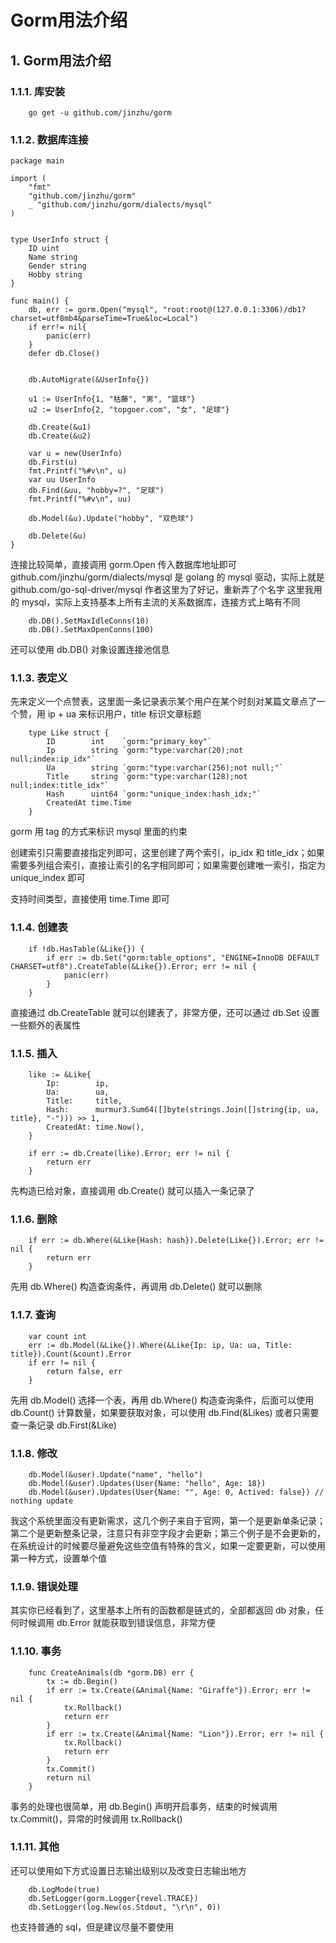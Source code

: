 # Gorm用法介绍

## 1. Gorm用法介绍 <a id="gorm&#x7528;&#x6CD5;&#x4ECB;&#x7ECD;"></a>

### 1.1.1. 库安装 <a id="&#x5E93;&#x5B89;&#x88C5;"></a>

```text
    go get -u github.com/jinzhu/gorm
```

### 1.1.2. 数据库连接 <a id="&#x6570;&#x636E;&#x5E93;&#x8FDE;&#x63A5;"></a>

```text
package main

import (
    "fmt"
    "github.com/jinzhu/gorm"
    _ "github.com/jinzhu/gorm/dialects/mysql"
)


type UserInfo struct {
    ID uint
    Name string
    Gender string
    Hobby string
}

func main() {
    db, err := gorm.Open("mysql", "root:root@(127.0.0.1:3306)/db1?charset=utf8mb4&parseTime=True&loc=Local")
    if err!= nil{
        panic(err)
    }
    defer db.Close()

    
    db.AutoMigrate(&UserInfo{})

    u1 := UserInfo{1, "枯藤", "男", "篮球"}
    u2 := UserInfo{2, "topgoer.com", "女", "足球"}
    
    db.Create(&u1)
    db.Create(&u2)
    
    var u = new(UserInfo)
    db.First(u)
    fmt.Printf("%#v\n", u)
    var uu UserInfo
    db.Find(&uu, "hobby=?", "足球")
    fmt.Printf("%#v\n", uu)
    
    db.Model(&u).Update("hobby", "双色球")
    
    db.Delete(&u)
}
```

连接比较简单，直接调用 gorm.Open 传入数据库地址即可 github.com/jinzhu/gorm/dialects/mysql 是 golang 的 mysql 驱动，实际上就是 github.com/go-sql-driver/mysql 作者这里为了好记，重新弄了个名字 这里我用的 mysql，实际上支持基本上所有主流的关系数据库，连接方式上略有不同

```text
    db.DB().SetMaxIdleConns(10)
    db.DB().SetMaxOpenConns(100)
```

还可以使用 db.DB\(\) 对象设置连接池信息

### 1.1.3. 表定义 <a id="&#x8868;&#x5B9A;&#x4E49;"></a>

先来定义一个点赞表，这里面一条记录表示某个用户在某个时刻对某篇文章点了一个赞，用 ip + ua 来标识用户，title 标识文章标题

```text
    type Like struct {
        ID        int    `gorm:"primary_key"`
        Ip        string `gorm:"type:varchar(20);not null;index:ip_idx"`
        Ua        string `gorm:"type:varchar(256);not null;"`
        Title     string `gorm:"type:varchar(128);not null;index:title_idx"`
        Hash      uint64 `gorm:"unique_index:hash_idx;"`
        CreatedAt time.Time
    }
```

gorm 用 tag 的方式来标识 mysql 里面的约束

创建索引只需要直接指定列即可，这里创建了两个索引，ip\_idx 和 title\_idx；如果需要多列组合索引，直接让索引的名字相同即可；如果需要创建唯一索引，指定为 unique\_index 即可

支持时间类型，直接使用 time.Time 即可

### 1.1.4. 创建表 <a id="&#x521B;&#x5EFA;&#x8868;"></a>

```text
    if !db.HasTable(&Like{}) {
        if err := db.Set("gorm:table_options", "ENGINE=InnoDB DEFAULT CHARSET=utf8").CreateTable(&Like{}).Error; err != nil {
            panic(err)
        }
    }
```

直接通过 db.CreateTable 就可以创建表了，非常方便，还可以通过 db.Set 设置一些额外的表属性

### 1.1.5. 插入 <a id="&#x63D2;&#x5165;"></a>

```text
    like := &Like{
        Ip:        ip,
        Ua:        ua,
        Title:     title,
        Hash:      murmur3.Sum64([]byte(strings.Join([]string{ip, ua, title}, "-"))) >> 1,
        CreatedAt: time.Now(),
    }

    if err := db.Create(like).Error; err != nil {
        return err
    }
```

先构造已给对象，直接调用 db.Create\(\) 就可以插入一条记录了

### 1.1.6. 删除 <a id="&#x5220;&#x9664;"></a>

```text
    if err := db.Where(&Like{Hash: hash}).Delete(Like{}).Error; err != nil {
        return err
    }
```

先用 db.Where\(\) 构造查询条件，再调用 db.Delete\(\) 就可以删除

### 1.1.7. 查询 <a id="&#x67E5;&#x8BE2;"></a>

```text
    var count int
    err := db.Model(&Like{}).Where(&Like{Ip: ip, Ua: ua, Title: title}).Count(&count).Error
    if err != nil {
        return false, err
    }
```

先用 db.Model\(\) 选择一个表，再用 db.Where\(\) 构造查询条件，后面可以使用 db.Count\(\) 计算数量，如果要获取对象，可以使用 db.Find\(&Likes\) 或者只需要查一条记录 db.First\(&Like\)

### 1.1.8. 修改 <a id="&#x4FEE;&#x6539;"></a>

```text
    db.Model(&user).Update("name", "hello")
    db.Model(&user).Updates(User{Name: "hello", Age: 18})
    db.Model(&user).Updates(User{Name: "", Age: 0, Actived: false}) // nothing update
```

我这个系统里面没有更新需求，这几个例子来自于官网，第一个是更新单条记录；第二个是更新整条记录，注意只有非空字段才会更新；第三个例子是不会更新的，在系统设计的时候要尽量避免这些空值有特殊的含义，如果一定要更新，可以使用第一种方式，设置单个值

### 1.1.9. 错误处理 <a id="&#x9519;&#x8BEF;&#x5904;&#x7406;"></a>

其实你已经看到了，这里基本上所有的函数都是链式的，全部都返回 db 对象，任何时候调用 db.Error 就能获取到错误信息，非常方便

### 1.1.10. 事务 <a id="&#x4E8B;&#x52A1;"></a>

```text
    func CreateAnimals(db *gorm.DB) err {
        tx := db.Begin()
        if err := tx.Create(&Animal{Name: "Giraffe"}).Error; err != nil {
            tx.Rollback()
            return err
        }
        if err := tx.Create(&Animal{Name: "Lion"}).Error; err != nil {
            tx.Rollback()
            return err
        }
        tx.Commit()
        return nil
    }
```

事务的处理也很简单，用 db.Begin\(\) 声明开启事务，结束的时候调用 tx.Commit\(\)，异常的时候调用 tx.Rollback\(\)

### 1.1.11. 其他 <a id="&#x5176;&#x4ED6;"></a>

还可以使用如下方式设置日志输出级别以及改变日志输出地方

```text
    db.LogMode(true)
    db.SetLogger(gorm.Logger{revel.TRACE})
    db.SetLogger(log.New(os.Stdout, "\r\n", 0))
```

也支持普通的 sql，但是建议尽量不要使用

